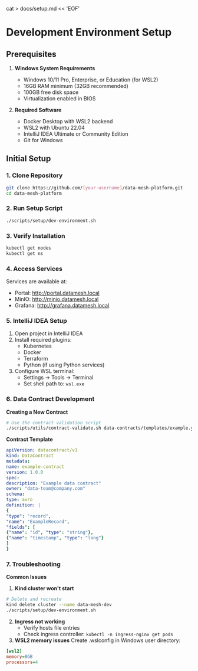 cat > docs/setup.md << 'EOF'
# Development Environment Setup

## Prerequisites

1. **Windows System Requirements**
    - Windows 10/11 Pro, Enterprise, or Education (for WSL2)
    - 16GB RAM minimum (32GB recommended)
    - 100GB free disk space
    - Virtualization enabled in BIOS

2. **Required Software**
    - Docker Desktop with WSL2 backend
    - WSL2 with Ubuntu 22.04
    - IntelliJ IDEA Ultimate or Community Edition
    - Git for Windows

## Initial Setup

### 1. Clone Repository
```bash
git clone https://github.com/[your-username]/data-mesh-platform.git
cd data-mesh-platform
```
### 2. Run Setup Script
```bash
./scripts/setup/dev-environment.sh
```
### 3. Verify Installation
```bash
kubectl get nodes
kubectl get ns
```
### 4. Access Services
Services are available at:
* Portal: http://portal.datamesh.local
* MinIO: http://minio.datamesh.local
* Grafana: http://grafana.datamesh.local

### 5. IntelliJ IDEA Setup

1. Open project in IntelliJ IDEA
2. Install required plugins:
   - Kubernetes
   - Docker
   - Terraform
   - Python (if using Python services)
3. Configure WSL terminal:
   - Settings → Tools → Terminal
   - Set shell path to: ```wsl.exe```

### 6. Data Contract Development

**Creating a New Contract**
```bash
# Use the contract validation script
./scripts/utils/contract-validate.sh data-contracts/templates/example.yaml
```

**Contract Template**
```yaml
apiVersion: datacontract/v1
kind: DataContract
metadata:
name: example-contract
version: 1.0.0
spec:
description: "Example data contract"
owner: "data-team@company.com"
schema:
type: avro
definition: |
{
"type": "record",
"name": "ExampleRecord",
"fields": [
{"name": "id", "type": "string"},
{"name": "timestamp", "type": "long"}
]
}
```

### 7. Troubleshooting
**Common Issues**
1. **Kind cluster won't start**
```bash
# Delete and recreate
kind delete cluster --name data-mesh-dev
./scripts/setup/dev-environment.sh
```
2. **Ingress not working**
   - Verify hosts file entries
   - Check ingress controller: ```kubectl -n ingress-nginx get pods```
3. **WSL2 memory issues**
Create .wslconfig in Windows user directory:
```ini
[wsl2]
memory=8GB
processors=4
```